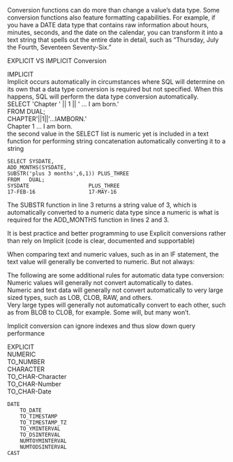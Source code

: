 Conversion functions can do more than change a value’s data type. 
Some conversion functions also feature formatting capabilities. 
For example, if you have a DATE data type that contains raw information about hours, minutes, seconds, and the date on the calendar,
you can transform it into a text string that spells out the entire date in detail, 
such as “Thursday, July the Fourth, Seventeen Seventy-Six.”								
								
EXPLICIT VS IMPLICIT Conversion								
								
IMPLICIT								
Implicit occurs automatically in circumstances where SQL will determine on its own that a data type conversion is required but not specified. When this happens, SQL will perform the data type conversion automatically.								
	SELECT 'Chapter ' || 1 || ' ... I am born.'							
	FROM   DUAL;							
	CHAPTER'||1||'...IAMBORN.'							
	Chapter 1 ... I am born.							
	the second value in the SELECT list is numeric yet is included in a text function for performing string concatenation automatically converting it to a string							
								
	SELECT SYSDATE,							
	ADD_MONTHS(SYSDATE,							
	SUBSTR('plus 3 months',6,1)) PLUS_THREE							
	FROM   DUAL;							
	SYSDATE                   PLUS_THREE							
	17-FEB-16                 17-MAY-16							
The SUBSTR function in line 3 returns a string value of 3, which is automatically converted to a numeric data type 
since a numeric is what is required for the ADD_MONTHS function in lines 2 and 3.							
								
It is best practice and better programming to use Explicit conversions rather than rely on Implicit
(code is clear, documented and supportable)							
								
When comparing text and numeric values, such as in an IF statement, 
the text value will generally be converted to numeric. But not always:								
								
The following are some additional rules for automatic data type conversion:								
	Numeric values will generally not convert automatically to dates.							
	Numeric and text data will generally not convert automatically to very large sized types, such as LOB, CLOB, RAW, and others.							
	Very large types will generally not automatically convert to each other, such as from BLOB to CLOB, for example. 
  Some will, but many won’t.							
								
Implicit conversion can ignore indexes and thus slow down query performance								
								
EXPLICIT 								
	NUMERIC							
		TO_NUMBER						
	CHARACTER							
		TO_CHAR-Character						
		TO_CHAR-Number						
		TO_CHAR-Date						
								
	DATE							
		TO_DATE						
		TO_TIMESTAMP						
		TO_TIMESTAMP_TZ						
		TO_YMINTERVAL						
		TO_DSINTERVAL						
		NUMTOYMINTERVAL						
		NUMTODSINTERVAL						
	CAST							
